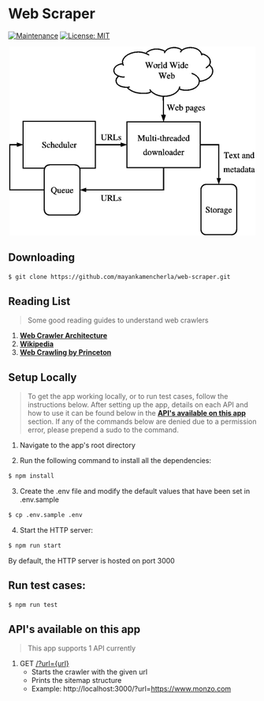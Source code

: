 # Web Scraper

[![Maintenance](https://img.shields.io/badge/Maintained%3F-yes-green.svg)](https://GitHub.com/Naereen/StrapDown.js/graphs/commit-activity)
[![License: MIT](https://img.shields.io/badge/License-MIT-yellow.svg)](https://opensource.org/licenses/MIT)
<!-- [![Packagist](https://img.shields.io/packagist/v/symfony/symfony.svg)]() -->

<p align="center">
    <a href="https://en.wikipedia.org/wiki/Web_crawler">
        <img src="https://github.com/mayankamencherla/web-scraper/blob/master/web-crawler.jpg" />
    </a>
</p>

## Downloading
```bash
$ git clone https://github.com/mayankamencherla/web-scraper.git
```

## Reading List
> Some good reading guides to understand web crawlers
1. **[Web Crawler Architecture](https://www.microsoft.com/en-us/research/wp-content/uploads/2009/09/EDS-WebCrawlerArchitecture.pdf)**
2. **[Wikipedia](https://en.wikipedia.org/wiki/Web_crawler)**
3. **[Web Crawling by Princeton](http://www.cs.princeton.edu/courses/archive/spr11/cos435/Notes/web_crawling_topost.pdf)**

## Setup Locally
> To get the app working locally, or to run test cases, follow the instructions below.
> After setting up the app, details on each API and how to use it can be found below in the **[API's available on this app](https://github.com/mayankamencherla/web-scraper#apis-available-on-this-app)** section.
> If any of the commands below are denied due to a permission error, please prepend a sudo to the command.

1. Navigate to the app's root directory

2. Run the following command to install all the dependencies:
```bash
$ npm install
```

3. Create the .env file and modify the default values that have been set in .env.sample
```bash
$ cp .env.sample .env
```

4. Start the HTTP server:
```bash
$ npm run start
```
By default, the HTTP server is hosted on port 3000

## Run test cases:
```bash
$ npm run test
```

## API's available on this app
> This app supports 1 API currently

1. GET <a href="http://localhost:3000/?url={url}" target="_blank">/?url={url}</a>
   - Starts the crawler with the given url
   - Prints the sitemap structure
   - Example: http://localhost:3000/?url=https://www.monzo.com